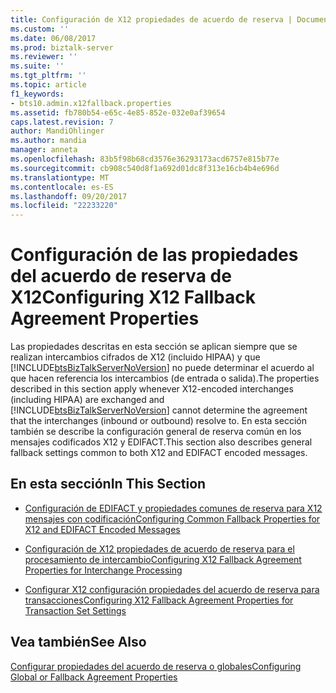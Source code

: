 ```yaml
---
title: Configuración de X12 propiedades de acuerdo de reserva | Documentos de Microsoft
ms.custom: ''
ms.date: 06/08/2017
ms.prod: biztalk-server
ms.reviewer: ''
ms.suite: ''
ms.tgt_pltfrm: ''
ms.topic: article
f1_keywords:
- bts10.admin.x12fallback.properties
ms.assetid: fb780b54-e65c-4e85-852e-032e0af39654
caps.latest.revision: 7
author: MandiOhlinger
ms.author: mandia
manager: anneta
ms.openlocfilehash: 83b5f98b68cd3576e36293173acd6757e815b77e
ms.sourcegitcommit: cb908c540d8f1a692d01dc8f313e16cb4b4e696d
ms.translationtype: MT
ms.contentlocale: es-ES
ms.lasthandoff: 09/20/2017
ms.locfileid: "22233220"
---
```

# <a name="configuring-x12-fallback-agreement-properties"></a><span data-ttu-id="4c15a-102">Configuración de las propiedades del acuerdo de reserva de X12</span><span class="sxs-lookup"><span data-stu-id="4c15a-102">Configuring X12 Fallback Agreement Properties</span></span>
<span data-ttu-id="4c15a-103">Las propiedades descritas en esta sección se aplican siempre que se realizan intercambios cifrados de X12 (incluido HIPAA) y que [!INCLUDE[btsBizTalkServerNoVersion](../includes/btsbiztalkservernoversion-md.md)] no puede determinar el acuerdo al que hacen referencia los intercambios (de entrada o salida).</span><span class="sxs-lookup"><span data-stu-id="4c15a-103">The properties described in this section apply whenever X12-encoded interchanges (including HIPAA) are exchanged and [!INCLUDE[btsBizTalkServerNoVersion](../includes/btsbiztalkservernoversion-md.md)] cannot determine the agreement that the interchanges (inbound or outbound) resolve to.</span></span> <span data-ttu-id="4c15a-104">En esta sección también se describe la configuración general de reserva común en los mensajes codificados X12 y EDIFACT.</span><span class="sxs-lookup"><span data-stu-id="4c15a-104">This section also describes general fallback settings common to both X12 and EDIFACT encoded messages.</span></span>  
  
## <a name="in-this-section"></a><span data-ttu-id="4c15a-105">En esta sección</span><span class="sxs-lookup"><span data-stu-id="4c15a-105">In This Section</span></span>  
  
-   [<span data-ttu-id="4c15a-106">Configuración de EDIFACT y propiedades comunes de reserva para X12 mensajes con codificación</span><span class="sxs-lookup"><span data-stu-id="4c15a-106">Configuring Common Fallback Properties for X12 and EDIFACT Encoded Messages</span></span>](../core/configuring-common-fallback-properties-for-x12-and-edifact-encoded-messages.md)  
  
-   [<span data-ttu-id="4c15a-107">Configuración de X12 propiedades de acuerdo de reserva para el procesamiento de intercambio</span><span class="sxs-lookup"><span data-stu-id="4c15a-107">Configuring X12 Fallback Agreement Properties for Interchange Processing</span></span>](../core/configuring-x12-fallback-agreement-properties-for-interchange-processing.md)  
  
-   [<span data-ttu-id="4c15a-108">Configurar X12 configuración propiedades del acuerdo de reserva para transacciones</span><span class="sxs-lookup"><span data-stu-id="4c15a-108">Configuring X12 Fallback Agreement Properties for Transaction Set Settings</span></span>](../core/configuring-x12-fallback-agreement-properties-for-transaction-set-settings.md)  
  
## <a name="see-also"></a><span data-ttu-id="4c15a-109">Vea también</span><span class="sxs-lookup"><span data-stu-id="4c15a-109">See Also</span></span>  
 [<span data-ttu-id="4c15a-110">Configurar propiedades del acuerdo de reserva o globales</span><span class="sxs-lookup"><span data-stu-id="4c15a-110">Configuring Global or Fallback Agreement Properties</span></span>](../core/configuring-global-or-fallback-agreement-properties.md)